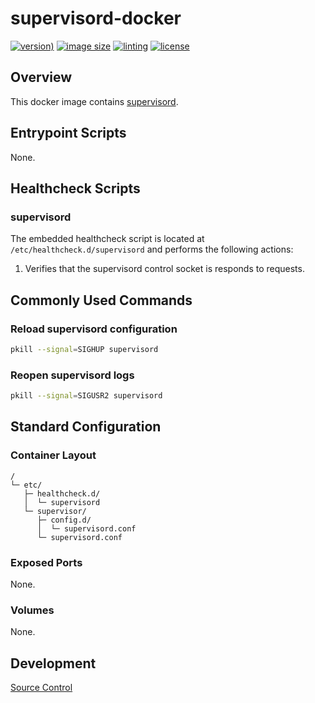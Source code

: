 # supervisord-docker

[![version)](https://img.shields.io/docker/v/crashvb/supervisord/latest)](https://hub.docker.com/repository/docker/crashvb/supervisord)
[![image size](https://img.shields.io/docker/image-size/crashvb/supervisord/latest)](https://hub.docker.com/repository/docker/crashvb/supervisord)
[![linting](https://img.shields.io/badge/linting-hadolint-yellow)](https://github.com/hadolint/hadolint)
[![license](https://img.shields.io/github/license/crashvb/supervisord-docker.svg)](https://github.com/crashvb/supervisord-docker/blob/master/LICENSE.md)

## Overview

This docker image contains [supervisord](https://supervisord.org/).

## Entrypoint Scripts

None.

## Healthcheck Scripts

### supervisord

The embedded healthcheck script is located at `/etc/healthcheck.d/supervisord` and performs the following actions:

1. Verifies that the supervisord control socket is responds to requests.

## Commonly Used Commands

### Reload supervisord configuration

```bash
pkill --signal=SIGHUP supervisord
```

### Reopen supervisord logs

```bash
pkill --signal=SIGUSR2 supervisord
```

## Standard Configuration

### Container Layout

```
/
└─ etc/
   ├─ healthcheck.d/
   │  └─ supervisord
   └─ supervisor/
      ├─ config.d/
      │  └─ supervisord.conf
      └─ supervisord.conf
```

### Exposed Ports

None.

### Volumes

None.

## Development

[Source Control](https://github.com/crashvb/supervisord-docker)

